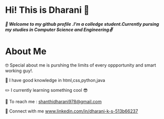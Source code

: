 #  Hi! 		This is Dharani :ghost:

 ##### :butterfly:  Welcome to my github profile .I'm a colledge student.Currently pursing my studies in Computer Science and Engineering:v:
 
# About Me
  :nerd_face:  Special about me is  purshing the limits of every oppportunity and smart working guy!.
  
   :dizzy: I have good knowledge in html,css,python,java
   
   :pencil2: I currently learning  something cool :sunglasses:
  
   :rocket: To reach me : shanthidharani978@gmail.com

   :iphone: Connect with me www.linkedin.com/in/dharani-k-s-513b66237

